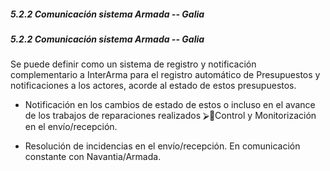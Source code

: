 ##### 5.2.2 Comunicación sistema Armada -- Galia

#####  5.2.2 Comunicación sistema Armada -- Galia

Se puede definir como un sistema de registro y notificación complementario a InterArma para el registro automático de Presupuestos y notificaciones a los actores, acorde al estado de estos presupuestos.

- Notificación en los cambios de estado de estos o incluso en el avance de los trabajos de reparaciones realizados ⮚Control y Monitorización en el envío/recepción.

- Resolución de incidencias en el envío/recepción. En comunicación constante con Navantia/Armada.
